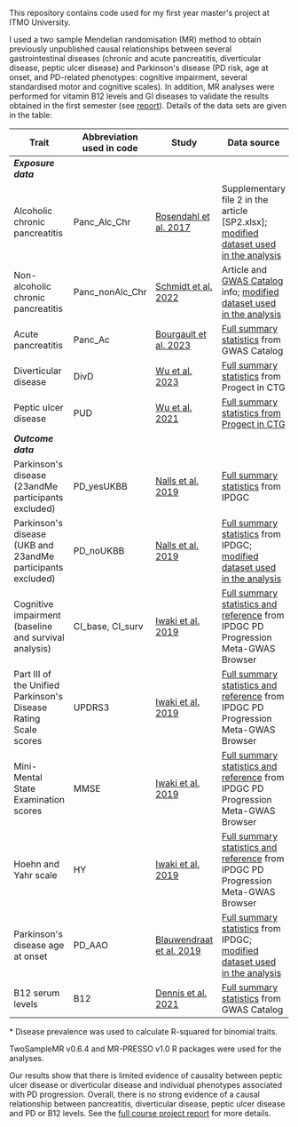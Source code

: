 This repository contains code used for my first year master's project at ITMO University.  

I used a two sample Mendelian randomisation (MR) method to obtain previously unpublished causal relationships between several gastrointestinal diseases (chronic and acute pancreatitis, diverticular disease, peptic ulcer disease) and Parkinson's disease (PD risk, age at onset, and PD-related phenotypes: cognitive impairment, several standardised motor and cognitive scales). In addition, MR analyses were performed for vitamin B12 levels and GI diseases to validate the results obtained in the first semester (see [report](https://drive.google.com/file/d/1GyNfPNlcYvsMLIwNGCRs4NdajW5yY82Y/view?usp=drive_link)). Details of the data sets are given in the table:

| Trait |	Abbreviation used in code |	Study |	Data source |	Prevalence source* |	Trait type |	N cases |	N controls |	Sample size |
| --- |	--- |	--- |	--- |	--- |	--- |	--- |	--- |	--- |
| ***Exposure data*** |	 |	 |	 |	 |	 |	 |	 |	 |
| Alcoholic chronic pancreatitis |	Panc_Alc_Chr |	[Rosendahl et al. 2017](https://pubmed.ncbi.nlm.nih.gov/28754779/) |	Supplementary file 2 in the article [SP2.xlsx]; [modified dataset used in the analysis](https://drive.google.com/file/d/1ruw0SBYPfvU2nDBEnRl44Z1w5tmboRye/view?usp=drive_link)  |	[Yadav et al. 2011](https://pubmed.ncbi.nlm.nih.gov/28754779/) |	Binomial |	1959 |	6040 |	7999 |
| Non-alcoholic chronic pancreatitis |	Panc_nonAlc_Chr |	[Schmidt et al. 2022](https://pubmed.ncbi.nlm.nih.gov/35331647/) |	Article and [GWAS Catalog](https://www.ebi.ac.uk/gwas/studies/GCST90104595) info; [modified dataset used in the analysis](https://drive.google.com/file/d/10E61wQ0bROdaDtyLXcmC197o2tECQ8LK/view?usp=drive_link)  |	[Yadav et al. 2011](https://pubmed.ncbi.nlm.nih.gov/28754779/) |	Binomial |	584 |	6040 |	6624 |
| Acute pancreatitis |	Panc_Ac |	[Bourgault et al. 2023](https://pubmed.ncbi.nlm.nih.gov/36736436/) |	[Full summary statistics](http://ftp.ebi.ac.uk/pub/databases/gwas/summary_statistics/GCST90255001-GCST90256000/GCST90255375/) from GWAS Catalog |	[Li et al., 2021](https://pubmed.ncbi.nlm.nih.gov/34433418/) |	Binomial |	10630 |	844679 |	855309 |
| Diverticular disease |	DivD |	[Wu et al. 2023](https://pubmed.ncbi.nlm.nih.gov/37492107/) |	[Full summary statistics](https://cnsgenomics.com/content/data) from Progect in CTG |	[Tursi et al., 2020](https://pubmed.ncbi.nlm.nih.gov/32218442/) |	Binomial |	78399 |	645973 |	724372 |
| Peptic ulcer disease |	PUD |	[Wu et al. 2021](https://pubmed.ncbi.nlm.nih.gov/33608531/) |	[Full summary statistics from Progect in CTG](https://cnsgenomics.com/content/data) |	[Sung et al., 2009](https://pubmed.ncbi.nlm.nih.gov/19220208/) |	Binomial |	16666 |	439661 |	456327 |
| ***Outcome data*** |	 |	 |	 |	 |	 |	 |	 |	 |
| Parkinson's disease (23andMe participants excluded) |	PD_yesUKBB |	[Nalls et al. 2019](https://pubmed.ncbi.nlm.nih.gov/31701892/) |	[Full summary statistics](https://www.pdgenetics.org/resources) from IPDGC |	[Pringsheim et al., 2014](https://pubmed.ncbi.nlm.nih.gov/24976103/) |	Binomial |	33674 |	449056 |	482730 |
| Parkinson's disease (UKB and 23andMe participants excluded) |	PD_noUKBB |	[Nalls et al. 2019](https://pubmed.ncbi.nlm.nih.gov/31701892/) |	[Full summary statistics](https://www.pdgenetics.org/resources) from IPDGC; [modified dataset used in the analysis](https://drive.google.com/file/d/1jSk0KsP_iWNJ-etq33R-VLjjhw1dkFwe/view?usp=drive_link)  |	[Pringsheim et al., 2014](https://pubmed.ncbi.nlm.nih.gov/24976103/) |	Binomial |	15056 |	12637 |	27693 |
| Cognitive impairment (baseline and survival analysis) |	CI_base, CI_surv |	[Iwaki et al. 2019](https://pubmed.ncbi.nlm.nih.gov/31505070/) |	[Full summary statistics and reference](https://pdgenetics.shinyapps.io/pdprogmetagwasbrowser/) from IPDGC PD Progression Meta-GWAS Browser |	[Pais et al., 2020](https://pubmed.ncbi.nlm.nih.gov/33121002/) |	Binomial |	- |	- |	1710 |
| Part III of the Unified Parkinson's Disease Rating Scale scores |	UPDRS3 |	[Iwaki et al. 2019](https://pubmed.ncbi.nlm.nih.gov/31505070/) |	[Full summary statistics and reference](https://pdgenetics.shinyapps.io/pdprogmetagwasbrowser/) from IPDGC PD Progression Meta-GWAS Browser |	- |	Continuous |	- |	- |	1398 |
| Mini-Mental State Examination scores |	MMSE |	[Iwaki et al. 2019](https://pubmed.ncbi.nlm.nih.gov/31505070/) |	[Full summary statistics and reference](https://pdgenetics.shinyapps.io/pdprogmetagwasbrowser/) from IPDGC PD Progression Meta-GWAS Browser |	- |	Continuous |	- |	- |	1329 |
| Hoehn and Yahr scale |	HY |	[Iwaki et al. 2019](https://pubmed.ncbi.nlm.nih.gov/31505070/) |	[Full summary statistics and reference](https://pdgenetics.shinyapps.io/pdprogmetagwasbrowser/) from IPDGC PD Progression Meta-GWAS Browser |	- |	Continuous |	- |	- |	1005 |
| Parkinson's disease age at onset |	PD_AAO |	[Blauwendraat et al. 2019](https://pubmed.ncbi.nlm.nih.gov/30957308/) |	[Full summary statistics](https://www.pdgenetics.org/resources) from IPDGC; [modified dataset used in the analysis](https://drive.google.com/file/d/1uSMfwM54N0dtEMCLjWxBc1XfKsR2eBwd/view?usp=drive_link)  |	- |	Continuous |	17996 |	16502 |	34498 |
| B12 serum levels |	B12 |	[Dennis et al. 2021](https://pubmed.ncbi.nlm.nih.gov/33441150/) |	[Full summary statistics](http://ftp.ebi.ac.uk/pub/databases/gwas/summary_statistics/GCST90012001-GCST90013000/GCST90012772/) from GWAS Catalog |	- |	Continuous |	- |	- |	19415 |

\* Disease prevalence was used to calculate R-squared for binomial traits.

TwoSampleMR v0.6.4 and MR-PRESSO v1.0 R packages were used for the analyses.

Our results show that there is limited evidence of causality between peptic ulcer disease or diverticular disease and individual phenotypes associated with PD progression. Overall, there is no strong evidence of a causal relationship between pancreatitis, diverticular disease, peptic ulcer disease and PD or B12 levels. See the [full course project report](https://drive.google.com/file/d/11UpMdRw_T-43OaF3dYru_3YR9wXVstFU/view?usp=drive_link) for more details.

